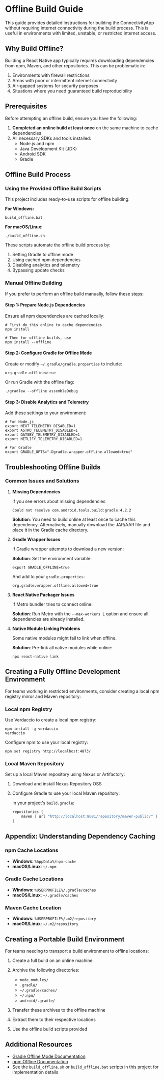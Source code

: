 # Offline Build Guide

This guide provides detailed instructions for building the ConnectivityApp without requiring internet connectivity during the build process. This is useful in environments with limited, unstable, or restricted internet access.

## Why Build Offline?

Building a React Native app typically requires downloading dependencies from npm, Maven, and other repositories. This can be problematic in:

1. Environments with firewall restrictions
2. Areas with poor or intermittent internet connectivity
3. Air-gapped systems for security purposes
4. Situations where you need guaranteed build reproducibility

## Prerequisites

Before attempting an offline build, ensure you have the following:

1. **Completed an online build at least once** on the same machine to cache dependencies
2. All necessary SDKs and tools installed:
   - Node.js and npm
   - Java Development Kit (JDK)
   - Android SDK
   - Gradle

## Offline Build Process

### Using the Provided Offline Build Scripts

This project includes ready-to-use scripts for offline building:

**For Windows:**
```
build_offline.bat
```

**For macOS/Linux:**
```
./build_offline.sh
```

These scripts automate the offline build process by:
1. Setting Gradle to offline mode
2. Using cached npm dependencies
3. Disabling analytics and telemetry
4. Bypassing update checks

### Manual Offline Building

If you prefer to perform an offline build manually, follow these steps:

#### Step 1: Prepare Node.js Dependencies

Ensure all npm dependencies are cached locally:

```
# First do this online to cache dependencies
npm install

# Then for offline builds, use
npm install --offline
```

#### Step 2: Configure Gradle for Offline Mode

Create or modify `~/.gradle/gradle.properties` to include:

```
org.gradle.offline=true
```

Or run Gradle with the offline flag:

```
./gradlew --offline assembleDebug
```

#### Step 3: Disable Analytics and Telemetry

Add these settings to your environment:

```
# For Node.js
export NEXT_TELEMETRY_DISABLED=1
export ASTRO_TELEMETRY_DISABLED=1
export GATSBY_TELEMETRY_DISABLED=1
export NETLIFY_TELEMETRY_DISABLED=1

# For Gradle
export GRADLE_OPTS="-Dgradle.wrapper.offline.allowed=true"
```

## Troubleshooting Offline Builds

### Common Issues and Solutions

1. **Missing Dependencies**
   
   If you see errors about missing dependencies:
   
   ```
   Could not resolve com.android.tools.build:gradle:4.2.2
   ```
   
   **Solution**: You need to build online at least once to cache this dependency. Alternatively, manually download the JAR/AAR file and place it in the Gradle cache directory.

2. **Gradle Wrapper Issues**
   
   If Gradle wrapper attempts to download a new version:
   
   **Solution**: Set the environment variable:
   ```
   export GRADLE_OFFLINE=true
   ```
   
   And add to your `gradle.properties`:
   ```
   org.gradle.wrapper.offline.allowed=true
   ```

3. **React Native Packager Issues**
   
   If Metro bundler tries to connect online:
   
   **Solution**: Run Metro with the `--max-workers 1` option and ensure all dependencies are already installed.

4. **Native Module Linking Problems**
   
   Some native modules might fail to link when offline.
   
   **Solution**: Pre-link all native modules while online:
   ```
   npx react-native link
   ```

## Creating a Fully Offline Development Environment

For teams working in restricted environments, consider creating a local npm registry mirror and Maven repository:

### Local npm Registry

Use Verdaccio to create a local npm registry:

```
npm install -g verdaccio
verdaccio
```

Configure npm to use your local registry:

```
npm set registry http://localhost:4873/
```

### Local Maven Repository

Set up a local Maven repository using Nexus or Artifactory:

1. Download and install Nexus Repository OSS
2. Configure Gradle to use your local Maven repository:

   In your project's `build.gradle`:
   ```groovy
   repositories {
       maven { url "http://localhost:8081/repository/maven-public/" }
   }
   ```

## Appendix: Understanding Dependency Caching

### npm Cache Locations

- **Windows**: `%AppData%/npm-cache`
- **macOS/Linux**: `~/.npm`

### Gradle Cache Locations

- **Windows**: `%USERPROFILE%/.gradle/caches`
- **macOS/Linux**: `~/.gradle/caches`

### Maven Cache Location

- **Windows**: `%USERPROFILE%/.m2/repository`
- **macOS/Linux**: `~/.m2/repository`

## Creating a Portable Build Environment

For teams needing to transport a build environment to offline locations:

1. Create a full build on an online machine
2. Archive the following directories:
   - `node_modules/`
   - `.gradle/`
   - `~/.gradle/caches/`
   - `~/.npm/`
   - `android/.gradle/`
   
3. Transfer these archives to the offline machine
4. Extract them to their respective locations
5. Use the offline build scripts provided

## Additional Resources

- [Gradle Offline Mode Documentation](https://docs.gradle.org/current/userguide/dependency_management.html#sec:offline-mode)
- [npm Offline Documentation](https://docs.npmjs.com/cli/v8/commands/npm-cache)
- See the `build_offline.sh` or `build_offline.bat` scripts in this project for implementation details